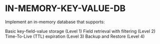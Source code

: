 # IN-MEMORY-KEY-VALUE-DB

Implement an in-memory database that supports:

Basic key-field-value storage (Level 1)
Field retrieval with filtering (Level 2)
Time-To-Live (TTL) expiration (Level 3)
Backup and Restore (Level 4)
